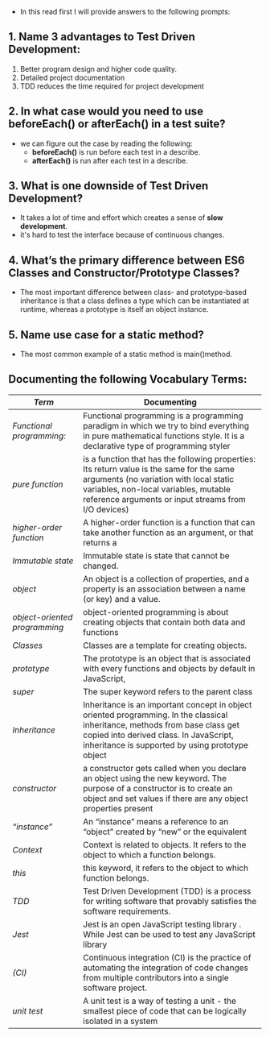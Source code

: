 - In this read  first I will provide answers to the following prompts:

## 1. Name 3 advantages to Test Driven Development:
  1. Better program design and higher code quality.
  2. Detailed project documentation 
  3. TDD reduces the time required for project development
    
## 2. In what case would you need to use beforeEach() or afterEach() in a test suite?
- we can figure out the case by reading the following:  
    - **beforeEach()** is run before each test in a describe.
    - **afterEach()**  is run after each test in a describe.
   
## 3. What is one downside of Test Driven Development?
 - It takes a lot of time and effort which creates a sense of **slow development**.
 - it's hard to test the interface because of continuous changes.

## 4. What’s the primary difference between ES6 Classes and Constructor/Prototype Classes?
 - The most important difference between class- and prototype-based inheritance is that a class defines a type which can be instantiated at runtime, whereas a prototype is itself an object instance.
## 5. Name use case for a static method?
 - The most common example of a static method is main()method.
## Documenting the following Vocabulary Terms:
***Term***      |      **Documenting** 
  -------------      |      -------------
  *Functional programming:*      |      Functional programming is a programming paradigm in which we try to bind everything in pure mathematical functions style. It is a declarative type of programming styler     
  *pure function*      |       is a function that has the following properties: Its return value is the same for the same arguments (no variation with local static variables, non-local variables, mutable reference arguments or input streams from I/O devices)
  *higher-order function*      |      A higher-order function is a function that can take another function as an argument, or that returns a 
  *Immutable state*      |      Immutable state is state that cannot be changed.
  *object*      |      An object is a collection of properties, and a property is an association between a name (or key) and a value.
  *object-oriented programming* |  object-oriented programming is about creating objects that contain both data and functions
  *Classes*      |      Classes are a template for creating objects. 
  *prototype*      |     The prototype is an object that is associated with every functions and objects by default in JavaScript,  
  *super*      |      The super keyword refers to the parent class
  *Inheritance*      |      Inheritance is an important concept in object oriented programming. In the classical inheritance, methods from base class get copied into derived class. In JavaScript, inheritance is supported by using prototype object
 *constructor*      |      a constructor gets called when you declare an object using the new keyword. The purpose of a constructor is to create an object and set values if there are any object properties present
 *“instance”*      |      An “instance” means a reference to an “object” created by “new” or the equivalent
 *Context*      |    Context is related to objects. It refers to the object to which a function belongs.  
 *this*      |   this keyword, it refers to the object to which function belongs.   
 *TDD*      |      Test Driven Development (TDD) is a process for writing software that provably satisfies the software requirements. 
 *Jest*      |      Jest is an open JavaScript testing library . While Jest can be used to test any JavaScript library
 *(CI)*      |    Continuous integration (CI) is the practice of automating the integration of code changes from multiple contributors into a single software project.   
 *unit test*      |      A unit test is a way of testing a unit - the smallest piece of code that can be logically isolated in a system